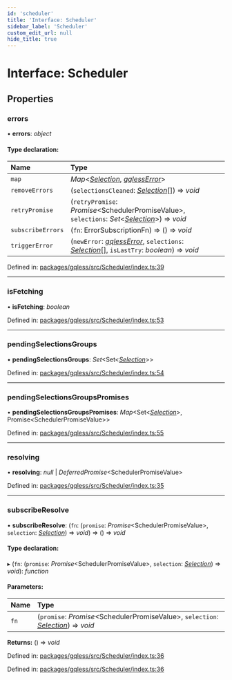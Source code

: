 ```yaml
---
id: 'scheduler'
title: 'Interface: Scheduler'
sidebar_label: 'Scheduler'
custom_edit_url: null
hide_title: true
---
```


# Interface: Scheduler

## Properties

### errors

• **errors**: _object_

#### Type declaration:

| Name              | Type                                                                                                                                               |
| :---------------- | :------------------------------------------------------------------------------------------------------------------------------------------------- |
| `map`             | _Map_<[_Selection_](../classes/selection.md), [_gqlessError_](../classes/gqlesserror.md)\>                                                         |
| `removeErrors`    | (`selectionsCleaned`: [_Selection_](../classes/selection.md)[]) => _void_                                                                          |
| `retryPromise`    | (`retryPromise`: _Promise_<SchedulerPromiseValue\>, `selections`: _Set_<[_Selection_](../classes/selection.md)\>) => _void_                        |
| `subscribeErrors` | (`fn`: ErrorSubscriptionFn) => () => _void_                                                                                                        |
| `triggerError`    | (`newError`: [_gqlessError_](../classes/gqlesserror.md), `selections`: [_Selection_](../classes/selection.md)[], `isLastTry`: _boolean_) => _void_ |

Defined in: [packages/gqless/src/Scheduler/index.ts:39](https://github.com/gqless/new_gqless/blob/master/packages/gqless/src/Scheduler/index.ts#L39)

---

### isFetching

• **isFetching**: _boolean_

Defined in: [packages/gqless/src/Scheduler/index.ts:53](https://github.com/gqless/new_gqless/blob/master/packages/gqless/src/Scheduler/index.ts#L53)

---

### pendingSelectionsGroups

• **pendingSelectionsGroups**: _Set_<Set<[_Selection_](../classes/selection.md)\>\>

Defined in: [packages/gqless/src/Scheduler/index.ts:54](https://github.com/gqless/new_gqless/blob/master/packages/gqless/src/Scheduler/index.ts#L54)

---

### pendingSelectionsGroupsPromises

• **pendingSelectionsGroupsPromises**: _Map_<Set<[_Selection_](../classes/selection.md)\>, Promise<SchedulerPromiseValue\>\>

Defined in: [packages/gqless/src/Scheduler/index.ts:55](https://github.com/gqless/new_gqless/blob/master/packages/gqless/src/Scheduler/index.ts#L55)

---

### resolving

• **resolving**: _null_ \| _DeferredPromise_<SchedulerPromiseValue\>

Defined in: [packages/gqless/src/Scheduler/index.ts:35](https://github.com/gqless/new_gqless/blob/master/packages/gqless/src/Scheduler/index.ts#L35)

---

### subscribeResolve

• **subscribeResolve**: (`fn`: (`promise`: _Promise_<SchedulerPromiseValue\>, `selection`: [_Selection_](../classes/selection.md)) => _void_) => () => _void_

#### Type declaration:

▸ (`fn`: (`promise`: _Promise_<SchedulerPromiseValue\>, `selection`: [_Selection_](../classes/selection.md)) => _void_): _function_

#### Parameters:

| Name | Type                                                                                                          |
| :--- | :------------------------------------------------------------------------------------------------------------ |
| `fn` | (`promise`: _Promise_<SchedulerPromiseValue\>, `selection`: [_Selection_](../classes/selection.md)) => _void_ |

**Returns:** () => _void_

Defined in: [packages/gqless/src/Scheduler/index.ts:36](https://github.com/gqless/new_gqless/blob/master/packages/gqless/src/Scheduler/index.ts#L36)

Defined in: [packages/gqless/src/Scheduler/index.ts:36](https://github.com/gqless/new_gqless/blob/master/packages/gqless/src/Scheduler/index.ts#L36)
